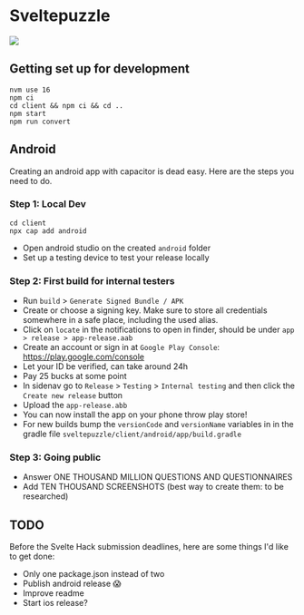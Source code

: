 # Sveltepuzzle

![](https://github.com/sveltepuzzle/sveltehack-trailer1.gif)

## Getting set up for development

```
nvm use 16
npm ci
cd client && npm ci && cd ..
npm start
npm run convert
```

## Android

Creating an android app with capacitor is dead easy. Here are the steps you need to do.

### Step 1: Local Dev

```
cd client
npx cap add android
```

- Open android studio on the created `android` folder
- Set up a testing device to test your release locally

### Step 2: First build for internal testers

- Run `build` > `Generate Signed Bundle / APK`
- Create or choose a signing key. Make sure to store all credentials somewhere in a safe place, including the used alias.
- Click on `locate` in the notifications to open in finder, should be under `app > release > app-release.aab`
- Create an account or sign in at `Google Play Console`: https://play.google.com/console
- Let your ID be verified, can take around 24h
- Pay 25 bucks at some point
- In sidenav go to `Release` > `Testing` > `Internal testing` and then click the `Create new release` button
- Upload the `app-release.abb`
- You can now install the app on your phone throw play store!
- For new builds bump the `versionCode` and `versionName` variables in in the gradle file `sveltepuzzle/client/android/app/build.gradle`

### Step 3: Going public

- Answer ONE THOUSAND MILLION QUESTIONS AND QUESTIONNAIRES
- Add TEN THOUSAND SCREENSHOTS (best way to create them: to be researched)

## TODO

Before the Svelte Hack submission deadlines, here are some things I'd like to get done:

- Only one package.json instead of two
- Publish android release 😱
- Improve readme
- Start ios release?

